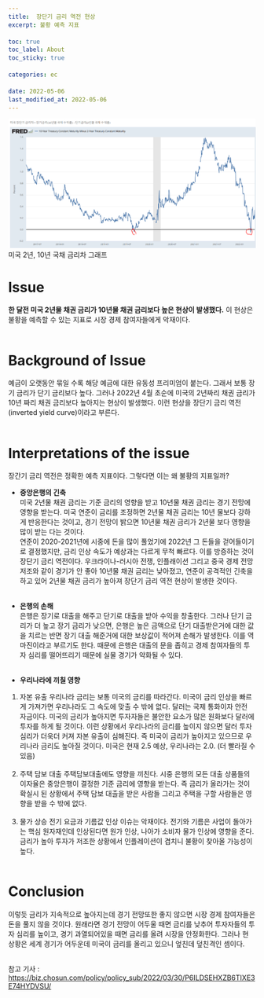 ```yaml
---
title:  장단기 금리 역전 현상
excerpt: 불황 예측 지표

toc: true
toc_label: About
toc_sticky: true

categories: ec

date: 2022-05-06
last_modified_at: 2022-05-06
---
```

![Header](/assets/images/spread.PNG)<br>
미국 2년, 10년 국채 금리차 그래프<br>

# Issue
**한 달전 미국 2년물 채권 금리가 10년물 채권 금리보다 높은 현상이 발생했다.** 이 현상은 불황을 예측할 수 있는 지표로 시장 경제 참여자들에게 악재이다.
<br><br>

# Background of Issue
예금이 오랫동안 묶일 수록 해당 예금에 대한 유동성 프리미엄이 붙는다. 그래서 보통 장기 금리가 단기 금리보다 높다. 그러나 2022년 4월 초순에 미국의 2년짜리 채권 금리가 10년 짜리 채권 금리보다 높아지는 현상이 발생했다. 이런 현상을 장단기 금리 역전(inverted yield curve)이라고 부른다.<br><br>


# Interpretations of the issue
장간기 금리 역전은 정확한 예측 지표이다. 그렇다면 이는 왜 불황의 지표일까? <br>

- **중앙은행의 긴축**<br>
미국 2년물 채권 금리는 기준 금리의 영향을 받고 10년물 채권 금리는 경기 전망에 영향을 받는다. 미국 연준이 금리를 조정하면 2년물 채권 금리는 10년 물보다 강하게 반응한다는 것이고, 경기 전망이 밝으면 10년물 채권 금리가 2년물 보다 영향을 많이 받는 다는 것이다. <br>
연준이 2020-2021년에 시중에 돈을 많이 풀었기에 2022년 그 돈들을 걷어들이기로 결정했지만, 금리 인상 속도가 예상과는 다르게 무척 빠르다. 이를 방증하는 것이 장단기 금리 역전이다. 우크라이나-러시아 전쟁, 인플래이션 그리고 중국 경제 전망 저조와 같이 경기가 안 좋아 10년물 채권 금리는 낮아졌고, 연준이 공격적인 긴축을 하고 있어 2년물 채권 금리가 높아져 장단기 금리 역전 현상이 발생한 것이다. <br><br>

- **은행의 손해**<br>
은행은 장기로 대출을 해주고 단기로 대출을 받아 수익을 창출한다. 그러나 단기 금리가 더 높고 장기 금리가 낮으면, 은행은 높은 금액으로 단기 대출받은거에 대한 값을 치르는 반면 장기 대출 해준거에 대한 보상값이 적어져 손해가 발생한다. 이를 역마진이라고 부르기도 한다. 때문에 은행은 대출의 문을 좁히고 경제 참여자들의 투자 심리를 떨어뜨리기 때문에 실물 경기가 악화될 수 있다.<br><br>

- **우리나라에 끼칠 영향**
1. 자본 유출
우리나라 금리는 보통 미국의 금리를 따라간다. 미국이 금리 인상을 빠르게 가져가면 우리나라도 그 속도에 맞출 수 밖에 없다. 달러는 국제 통화이자 안전 자금이다. 미국의 금리가 높아지면 투자자들은 불안한 요소가 많은 원화보다 달러에 투자를 하게 될 것이다. 이런 상황에서 우리나라의 금리를 높이지 않으면 달러 투자 심리가 더욱더 커져 자본 유출이 심해진다. 즉 미국이 금리가 높아지고 있으므로 우리나라 금리도 높아질 것이다. 미국은 현재 2.5 예상, 우리나라는 2.0. (더 빨라질 수 있음)<br><br>
2. 주택 담보 대출
주택담보대출에도 영향을 끼친다. 시중 은행의 모든 대출 상품들의 이자율은 중앙은행이 결정한 기준 금리에 영향을 받는다. 즉 금리가 올라가는 것이 확실시 된 상황에서 주택 담보 대출을 받은 사람들 그리고 주택을 구할 사람들은 영향을 받을 수 밖에 없다.<br><br>
3. 물가 상승
전기 요금과 기름값 인상 이슈는 악재이다. 전기와 기름은 사업이 돌아가는 핵심 원자재인데 인상된다면 원가 인상, 나아가 소비자 물가 인상에 영향을 준다. 금리가 높아 투자가 저조한 상황에서 인플레이션이 겹치니 불황이 찾아올 가능성이 높다. <br><br>

# Conclusion
이렇듯 금리가 지속적으로 높아지는데 경기 전망또한 좋지 않으면 시장 경제 참여자들은 돈을 풀지 않을 것이다. 원래라면 경기 전망이 어두울 때면 금리를 낮추어 투자자들의 투자 심리를 높이고, 경기 과열되어있을 때면 금리를 올려 시장을 안정화한다. 그러나 현 상황은 세계 경기가 어두운데 미국이 금리를 올리고 있으니 엎친데 덮친격인 셈이다.<br><br>


참고 기사 : https://biz.chosun.com/policy/policy_sub/2022/03/30/P6ILDSEHXZB6TIXE3E74HYDVSU/
